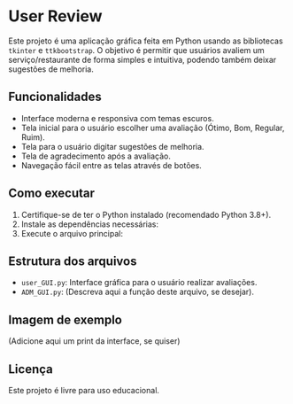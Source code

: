 # User Review

Este projeto é uma aplicação gráfica feita em Python usando as bibliotecas `tkinter` e `ttkbootstrap`. O objetivo é permitir que usuários avaliem um serviço/restaurante de forma simples e intuitiva, podendo também deixar sugestões de melhoria.

## Funcionalidades

- Interface moderna e responsiva com temas escuros.
- Tela inicial para o usuário escolher uma avaliação (Ótimo, Bom, Regular, Ruim).
- Tela para o usuário digitar sugestões de melhoria.
- Tela de agradecimento após a avaliação.
- Navegação fácil entre as telas através de botões.

## Como executar

1. Certifique-se de ter o Python instalado (recomendado Python 3.8+).
2. Instale as dependências necessárias:
3. Execute o arquivo principal:

## Estrutura dos arquivos

- `user_GUI.py`: Interface gráfica para o usuário realizar avaliações.
- `ADM_GUI.py`: (Descreva aqui a função deste arquivo, se desejar).

## Imagem de exemplo

(Adicione aqui um print da interface, se quiser)

## Licença

Este projeto é livre para uso educacional.
